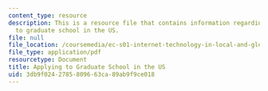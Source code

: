 ```yaml
---
content_type: resource
description: This is a resource file that contains information regarding applying
  to graduate school in the US.
file: null
file_location: /coursemedia/ec-s01-internet-technology-in-local-and-global-communities-spring-2005-summer-2005/3db9f0242785809663ca89ab9f9ce018_MITEC_S01S05_grad_school.pdf
file_type: application/pdf
resourcetype: Document
title: Applying to Graduate School in the US
uid: 3db9f024-2785-8096-63ca-89ab9f9ce018
---
```

